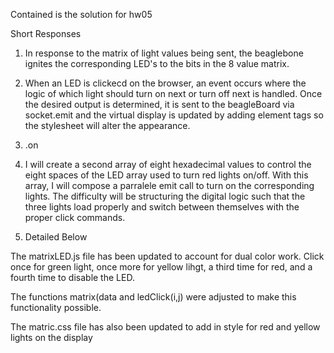 Contained is the solution for hw05

Short Responses

1. In response to the matrix of light values being sent, the beaglebone ignites 
the corresponding LED's to the bits in the 8 value matrix. 

2. When an LED is clickecd on the browser, an event occurs where the logic of
which light should turn on next or turn off next is handled. Once the desired
output is determined, it is sent to the beagleBoard via socket.emit and the 
virtual display is updated by adding element tags so the stylesheet will
alter the appearance. 

3. .on 

4. I will create a second array of eight hexadecimal values to control the eight
spaces of the LED array used to turn red lights on/off. With this array, I 
will compose a parralele emit call to turn on the corresponding lights. The
difficulty will be structuring the digital logic such that the three lights
load properly and switch between themselves with the proper click commands.

5. Detailed Below

The matrixLED.js file has been updated to account for dual color work. Click 
once for green light, once more for yellow lihgt, a third time for red, 
and a fourth time to disable the LED.

The functions matrix(data and ledClick(i,j) were adjusted to make this 
functionality possible.

The matric.css file has also been updated to add in style for red and yellow
lights on the display
